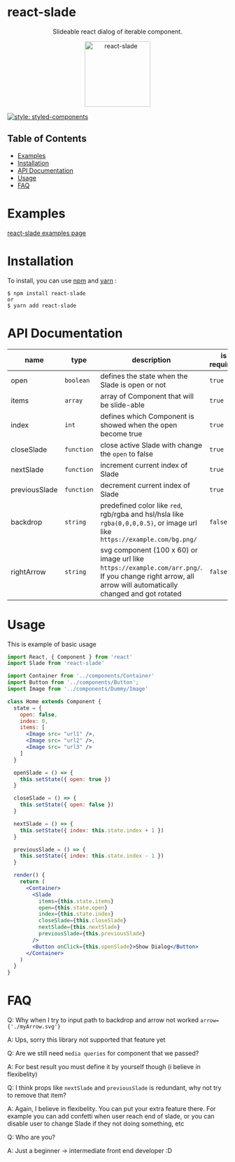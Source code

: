 # react-slade

<div align="center">
  <p>
    Slideable react dialog of iterable component.  
  </p>
  <a href="https://www.manuver.io/lib/react-slade">
    <img alt="react-slade" src="https://puu.sh/B2SKS/e665783b42.png" height="150px" />
  </a>
</div>

[![style: styled-components](https://img.shields.io/badge/style-%F0%9F%92%85%20styled--components-orange.svg?colorB=daa357&colorA=db748e)](https://github.com/styled-components/styled-components)

## Table of Contents

* [Examples](#examples)
* [Installation](#installation)
* [API Documentation](#api-documentation)
* [Usage](#usage)
* [FAQ](#faq)

# Examples

[react-slade examples page](https://manuverio.github.io/react-slade/)

# Installation

To install, you can use [npm](https://www.npmjs.com/package/react-slade) and [yarn](https://yarnpkg.com/en/package/react-slade) :
```shell
$ npm install react-slade
or
$ yarn add react-slade
```

# API Documentation

name | type | description | is required
--- | --- | --- | ---
open | `boolean` | defines the state when the Slade is open or not | `true`
items | `array` | array of Component that will be slide-able | `true`
index | `int` | defines which Component is showed when the open become true | `true`
closeSlade | `function` | close active Slade with change the `open` to false | `true`
nextSlade | `function` | increment current index of Slade | `true`
previousSlade | `function` | decrement current index of Slade | `true`
backdrop | `string` | predefined color like `red`, rgb/rgba and hsl/hsla like `rgba(0,0,0,0.5)`, or image url like `https://example.com/bg.png/` | `false`
rightArrow | `string` | svg component (100 x 60) or image url like `https://example.com/arr.png/`. If you change right arrow, all arrow will automatically changed and got rotated | `false` 

# Usage

This is example of basic usage

```jsx
import React, { Component } from 'react'
import Slade from 'react-slade'

import Container from '../components/Container'
import Button from '../components/Button';
import Image from '../components/Dummy/Image'

class Home extends Component {
  state = {
    open: false,
    index: 0,
    items: [ 
      <Image src= "url1" />,
      <Image src= "url2" />,
      <Image src= "url3" />
    ]
  }

  openSlade = () => {
    this.setState({ open: true })
  }

  closeSlade = () => {
    this.setState({ open: false })
  }

  nextSlade = () => {
    this.setState({ index: this.state.index + 1 })
  }

  previousSlade = () => {
    this.setState({ index: this.state.index - 1 })
  }

  render() {
    return (
      <Container>
        <Slade 
          items={this.state.items} 
          open={this.state.open} 
          index={this.state.index} 
          closeSlade={this.closeSlade}
          nextSlade={this.nextSlade}
          previousSlade={this.previousSlade} 
        />
        <Button onClick={this.openSlade}>Show Dialog</Button>
      </Container>
    )
  }
}
```

# FAQ

Q: Why when I try to input path to backdrop and arrow not worked `arrow={'./myArrow.svg'}`

A: Ups, sorry this library not supported that feature yet

Q: Are we still need `media queries` for component that we passed?

A: For best result you must define it by yourself though (i believe in flexibelity)

Q: I think props like `nextSlade` and `previousSlade` is redundant, why not try to remove that item?

A: Again, I believe in flexibelity. You can put your extra feature there. For example you can add confetti when user reach end of slade, or you can disable user to change Slade if they not doing something, etc

Q: Who are you?

A: Just a beginner -> intermediate front end developer :D